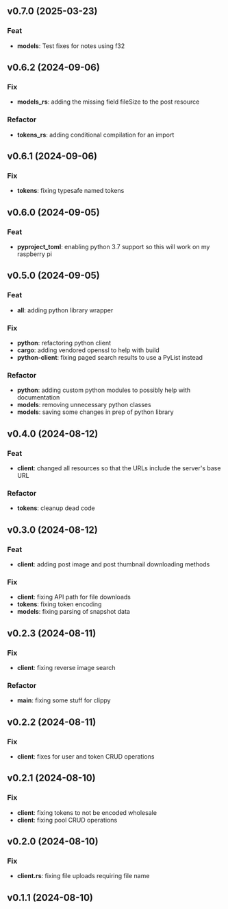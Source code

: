## v0.7.0 (2025-03-23)

### Feat

- **models**: Test fixes for notes using f32

## v0.6.2 (2024-09-06)

### Fix

- **models_rs**: adding the missing field fileSize to the post resource

### Refactor

- **tokens_rs**: adding conditional compilation for an import

## v0.6.1 (2024-09-06)

### Fix

- **tokens**: fixing typesafe named tokens

## v0.6.0 (2024-09-05)

### Feat

- **pyproject_toml**: enabling python 3.7 support so this will work on my raspberry pi

## v0.5.0 (2024-09-05)

### Feat

- **all**: adding python library wrapper

### Fix

- **python**: refactoring python client
- **cargo**: adding vendored openssl to help with build
- **python-client**: fixing paged search results to use a PyList instead

### Refactor

- **python**: adding custom python modules to possibly help with documentation
- **models**: removing unnecessary python classes
- **models**: saving some changes in prep of python library

## v0.4.0 (2024-08-12)

### Feat

- **client**: changed all resources so that the URLs include the server's base URL

### Refactor

- **tokens**: cleanup dead code

## v0.3.0 (2024-08-12)

### Feat

- **client**: adding post image and post thumbnail downloading methods

### Fix

- **client**: fixing API path for file downloads
- **tokens**: fixing token encoding
- **models**: fixing parsing of snapshot data

## v0.2.3 (2024-08-11)

### Fix

- **client**: fixing reverse image search

### Refactor

- **main**: fixing some stuff for clippy

## v0.2.2 (2024-08-11)

### Fix

- **client**: fixes for user and token CRUD operations

## v0.2.1 (2024-08-10)

### Fix

- **client**: fixing tokens to not be encoded wholesale
- **client**: fixing pool CRUD operations

## v0.2.0 (2024-08-10)

### Fix

- **client.rs**: fixing file uploads requiring file name

## v0.1.1 (2024-08-10)
